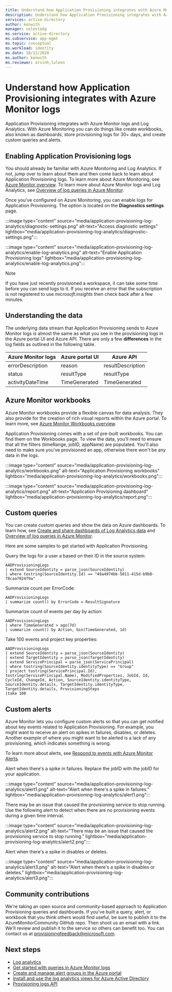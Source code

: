 ```yaml
---
title: Understand how Application Provisioning integrates with Azure Monitor logs in Azure Active Directory.
description: Understand how Application Provisioning integrates with Azure Monitor logs in Azure Active Directory.
services: active-directory
author: kenwith
manager: celestedg
ms.service: active-directory
ms.subservice: app-mgmt
ms.topic: conceptual
ms.workload: identity
ms.date: 10/12/2020
ms.author: kenwith
ms.reviewer: arvinh,luleon
---
```


# Understand how Application Provisioning integrates with Azure Monitor logs

Application Provisioning integrates with Azure Monitor logs and Log Analytics. With Azure Monitoring you can do things like create workbooks, also known as dashboards, store provisioning logs for 30+ days, and create custom queries and alerts.

## Enabling Application Provisioning logs

You should already be familiar with Azure Monitoring and Log Analytics. If not, jump over to learn about them and then come back to learn about Application Provisioning logs. To learn more about Azure Monitoring, see [Azure Monitor overview](../../azure-monitor/overview.md). To learn more about Azure Monitor logs and Log Analytics, see [Overview of log queries in Azure Monitor](../../azure-monitor/log-query/log-query-overview.md).

Once you've configured on Azure Monitoring, you can enable logs for Application Provisioning. The option is located on the **Diagnostics settings** page.

:::image type="content" source="media/application-provisioning-log-analytics/diagnostic-settings.png" alt-text="Access diagnostic settings" lightbox="media/application-provisioning-log-analytics/diagnostic-settings.png":::

:::image type="content" source="media/application-provisioning-log-analytics/enable-log-analytics.png" alt-text="Enable Application Provisioning logs" lightbox="media/application-provisioning-log-analytics/enable-log-analytics.png":::

> [!NOTE]
> If you have just recently provisioned a workspace, it can take some time before you can send logs to it. If you receive an error that the subscription is not registered to use *microsoft.insights* then check back after a few minutes.
 
## Understanding the data
The underlying data stream that Application Provisioning sends to Azure Monitor logs is almost the same as what you see in the provisioning logs in the Azure portal UI and Azure API. There are only a few **differences** in the log fields as outlined in the following table.

|Azure Monitor logs   |Azure portal UI   |Azure API |
|----------|-----------|------------|
|errorDescription |reason |resultDescription |
|status |resultType |resultType |
|activityDateTime |TimeGenerated |TimeGenerated |


## Azure Monitor workbooks

Azure Monitor workbooks provide a flexible canvas for data analysis. They also provide for the creation of rich visual reports within the Azure portal. To learn more, see [Azure Monitor Workbooks overview](../../azure-monitor/platform/workbooks-overview.md).

Application Provisioning comes with a set of pre-built workbooks. You can find them on the Workbooks page. To view the data, you'll need to ensure that all the filters (timeRange, jobID, appName) are populated. You'll also need to make sure you've provisioned an app, otherwise there won't be any data in the logs.

:::image type="content" source="media/application-provisioning-log-analytics/workbooks.png" alt-text="Application Provisioning workbooks" lightbox="media/application-provisioning-log-analytics/workbooks.png":::

:::image type="content" source="media/application-provisioning-log-analytics/report.png" alt-text="Application Provisioning dashboard" lightbox="media/application-provisioning-log-analytics/report.png":::

## Custom queries

You can create custom queries and show the data on Azure dashboards. To learn how, see [Create and share dashboards of Log Analytics data](../../azure-monitor/log-query/get-started-queries.md) and [Overview of log queries in Azure Monitor](../../azure-monitor/log-query/log-query-overview.md).

Here are some samples to get started with Application Provisioning.

Query the logs for a user a based on their ID in the source system:
```kusto
AADProvisioningLogs
| extend SourceIdentity = parse_json(SourceIdentity)
| where tostring(SourceIdentity.Id) == "49a4974bb-5011-415d-b9b8-78caa7024f9a"
```

Summarize count per ErrorCode:
```kusto
AADProvisioningLogs
| summarize count() by ErrorCode = ResultSignature
```

Summarize count of events per day by action:
```kusto
AADProvisioningLogs
| where TimeGenerated > ago(7d)
| summarize count() by Action, bin(TimeGenerated, 1d)
```

Take 100 events and project key properties:
```kusto
AADProvisioningLogs
| extend SourceIdentity = parse_json(SourceIdentity)
| extend TargetIdentity = parse_json(TargetIdentity)
| extend ServicePrincipal = parse_json(ServicePrincipal)
| where tostring(SourceIdentity.identityType) == "Group"
| project tostring(ServicePrincipal.Id), tostring(ServicePrincipal.Name), ModifiedProperties, JobId, Id, CycleId, ChangeId, Action, SourceIdentity.identityType, SourceIdentity.details, TargetIdentity.identityType, TargetIdentity.details, ProvisioningSteps
|take 100
```

## Custom alerts

Azure Monitor lets you configure custom alerts so that you can get notified about key events related to Application Provisioning. For example, you might want to receive an alert on spikes in failures, disables, or deletes. Another example of where you might want to be alerted is a lack of any provisioning, which indicates something is wrong.

To learn more about alerts, see [Respond to events with Azure Monitor Alerts](../../azure-monitor/learn/tutorial-response.md).

Alert when there's a spike in failures. Replace the jobID with the jobID for your application.

:::image type="content" source="media/application-provisioning-log-analytics/alert1.png" alt-text="Alert when there's a spike in failures." lightbox="media/application-provisioning-log-analytics/alert1.png":::

There may be an issue that caused the provisioning service to stop running. Use the following alert to detect when there are no provisioning events during a given time interval.

:::image type="content" source="media/application-provisioning-log-analytics/alert2.png" alt-text="There may be an issue that caused the provisioning service to stop running." lightbox="media/application-provisioning-log-analytics/alert2.png":::

Alert when there's a spike in disables or deletes.

:::image type="content" source="media/application-provisioning-log-analytics/alert3.png" alt-text="Alert when there's a spike in disables or deletes." lightbox="media/application-provisioning-log-analytics/alert3.png":::


## Community contributions

We're taking an open source and community-based approach to Application Provisioning queries and dashboards. If you've built a query, alert, or workbook that you think others would find useful, be sure to publish it to the AzureMonitorCommunity GitHub repo. Then shoot us an email with a link. We'll review and publish it to the service so others can benefit too. You can contact us at provisioningfeedback@microsoft.com.

## Next steps

- [Log analytics](../reports-monitoring/howto-analyze-activity-logs-log-analytics.md)
- [Get started with queries in Azure Monitor logs](../../azure-monitor/log-query/get-started-queries.md)
- [Create and manage alert groups in the Azure portal](../../azure-monitor/platform/action-groups.md)
- [Install and use the log analytics views for Azure Active Directory](../reports-monitoring/howto-install-use-log-analytics-views.md)
- [Provisioning logs API](https://docs.microsoft.com/graph/api/resources/provisioningobjectsummary?view=graph-rest-beta.md&preserve-view=true)
